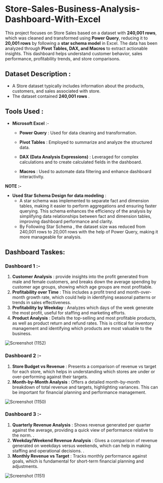 # Store-Sales-Business-Analysis-Dashboard-With-Excel
This project focuses on Store Sales based on a dataset with **240,001 rows**, which was cleaned and transformed using **Power Query**, reducing it to **20,001 rows** by following a **star schema model** in Excel. The data has been analyzed through **Pivot Tables, DAX, and Macros** to extract actionable insights. This dashboard helps understand customer behavior, sales performance, profitability trends, and store comparisons.

## Dataset Description :

* A Store dataset typically includes information about the products, customers, and sales associated with store. 
* The dataset contained **240,001 rows** .

## Tools Used :
* **Microsoft Excel** :-

    * **Power Query**  : Used for data cleaning and transformation.
    * **Pivot Tables** : Employed to summarize and analyze the structured data.
    * **DAX (Data Analysis Expressions)** : Leveraged for complex calculations and to create calculated fields in the dashboard.
    
    * **Macros** : Used to automate data filtering and enhance dashboard interactivity.

**NOTE :-**

* **Used Star Schema Design for data modeling** : 
  * A star schema was implemented to separate fact and dimension tables, making it easier to perform aggregations and ensuring faster querying. This schema enhances the efficiency of the analysis by simplifying data relationships between fact and dimension tables, improving dashboard performance and clarity.
  * By Following Star Schema , the dataset size was reduced from 240,001 rows to 20,001 rows with the help of Power Query, making it more manageable for analysis.


## Dashboard Taskes:

###  Dashboard 1 :-

  1. **Customer Analysis** : provide insights into the profit generated from male and female customers, 
and breaks down the average spending by customer age groups, showing which age groups are most 
profitable. 
2. **Profitability over Time** : This includes a profit trend and month-over-month growth rate, which 
could help in identifying seasonal patterns or trends in sales effectiveness. 
3. **Profitability by Weekday** : Analyzes which days of the week generate the most profit, useful 
for staffing and marketing efforts.
4. **Product Analysis** : Details the top-selling and most profitable products, as well as product return and refund rates. This is critical for inventory management and identifying which products are most valuable to the business.

![Screenshot (1152)](https://github.com/user-attachments/assets/a30761ee-cb42-48f2-93e1-2d3c89a663a5)


###  Dashboard 2 :-

1. **Store Budget vs Revenue** : Presents a comparison of revenue vs target for each store, which helps in understanding which stores are under or over-performing against their targets. 
2. **Month-by-Month Analysis** : Offers a detailed month-by-month breakdown of total revenue and targets, highlighting variances. This can be important for financial planning and performance management.

![Screenshot (1150)](https://github.com/user-attachments/assets/3fa1a210-aae1-447d-a827-3db3c8d44164)

 
###  Dashboard 3 :-

1. **Quarterly Revenue Analysis** : Shows revenue generated per quarter against the average, 
providing a quick view of performance relative to the norm. .
2. **Weekday/Weekend Revenue Analysis** : Gives a comparison of revenue generated on weekdays versus weekends, which can help in making staffing and operational decisions. .
3. **Monthly Revenue vs Target** : Tracks monthly performance against goals, which is fundamental for short-term financial planning and adjustments.

![Screenshot (1151)](https://github.com/user-attachments/assets/a559376a-2f4a-4650-aad7-4cfd65ec114e)
